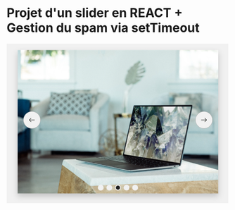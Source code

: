 # Projet d'un slider en REACT + Gestion du spam via setTimeout
<img src="https://github.com/leoPinchon/sliderReact/blob/main/src/apercu.png">
